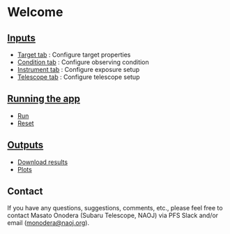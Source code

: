 # Welcome

## [Inputs](inputs.md)

- [Target tab](inputs.md#target-tab) : Configure target properties
- [Condition tab](inputs.md#condition-tab) : Configure observing condition
- [Instrument tab](inputs.md#instrument-tab) : Configure exposure setup
- [Telescope tab](inputs.md#telescope-tab) : Configure telescope setup

## [Running the app](exec.md)

- [Run](exec.md#run)
- [Reset](exec.md#reset)

## [Outputs](outputs.md)

- [Download results](outputs.md#downloads)
- [Plots](outputs.md#plots)

## Contact

If you have any questions, suggestions, comments, etc., please feel free to contact Masato Onodera (Subaru Telescope, NAOJ) via PFS Slack and/or email (<monodera@naoj.org>).
